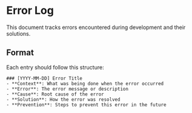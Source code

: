# Error Log

This document tracks errors encountered during development and their solutions.

## Format
Each entry should follow this structure:
```
### [YYYY-MM-DD] Error Title
- **Context**: What was being done when the error occurred
- **Error**: The error message or description
- **Cause**: Root cause of the error
- **Solution**: How the error was resolved
- **Prevention**: Steps to prevent this error in the future
``` 